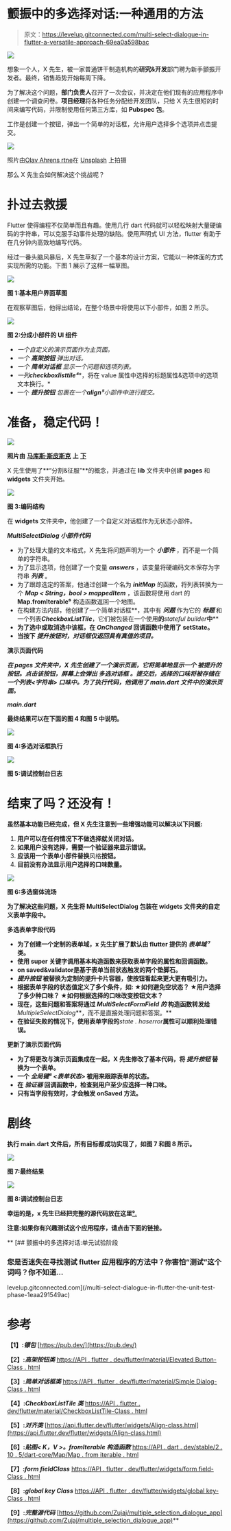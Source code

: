 # 颤振中的多选择对话:一种通用的方法

> 原文：<https://levelup.gitconnected.com/multi-select-dialogue-in-flutter-a-versatile-approach-69ea0a598bac>

![](img/c581a6ed9974e72d6756333cf941aba7.png)

想象一个人，X 先生，被一家普通饼干制造机构的**研究&开发**部门聘为新手颤振开发者。最终，销售趋势开始每周下降。

为了解决这个问题，**部门负责人**召开了一次会议，并决定在他们现有的应用程序中创建一个调查问卷。**项目经理**将各种任务分配给开发团队，只给 X 先生很短的时间来编写代码，并限制使用任何第三方库，如 **Pubspec 包**。

工作是创建一个按钮，弹出一个简单的对话框，允许用户选择多个选项并点击提交。

![](img/bfb8d5bb15c43d0d4533cbeb2aa9588c.png)

照片由[Olav Ahrens rtne](https://unsplash.com/@olav_ahrens?utm_source=medium&utm_medium=referral)在 [Unsplash](https://unsplash.com?utm_source=medium&utm_medium=referral) 上拍摄

那么 X 先生会如何解决这个挑战呢？

# 扑过去救援

Flutter 使得编程不仅简单而且有趣。使用几行 dart 代码就可以轻松映射大量硬编码的字符串，可以克服手动事件处理的缺陷。使用声明式 UI 方法，flutter 有助于在几分钟内高效地编写代码。

经过一番头脑风暴后，X 先生草拟了一个基本的设计方案，它能以一种体面的方式实现所需的功能。下图 1 展示了这样一幅草图。

![](img/82c2b2503839fd8d7271e39adbc207f1.png)

**图 1:基本用户界面草图**

在观察草图后，他得出结论，在整个场景中将使用以下小部件，如图 2 所示。

![](img/752f4ad1941b108ddd4e2a0155debf30.png)

**图 2:分成小部件的 UI 组件**

*   *一个自定义的演示页面作为主页面。*
*   *一个* ***高架按钮*** *弹出对话。*
*   *一个* ***简单对话框*** *显示一个问题和选项列表。*
*   *一列****checkboxlisttile⁴****，将在 value 属性中选择的标题属性&选项中的选项文本换行。*
*   一个 ***提升按钮*** *包裹在一个****align⁵****小部件中进行提交。*

# 准备，稳定代码！

![](img/51d84039efdef0a0e62b564fba8dd071.png)

**照片由** [**马库斯·斯皮斯克**](https://unsplash.com/@markusspiske?utm_source=medium&utm_medium=referral) **上** [**下**](https://unsplash.com?utm_source=medium&utm_medium=referral)

X 先生使用了**“分割&征服”**的概念，并通过在 **lib** 文件夹中创建 **pages** 和 **widgets** 文件夹开始。

![](img/138f2fb00e8acd2a622fb4aab0c494bb.png)

**图 3:编码结构**

在 **widgets** 文件夹中，他创建了一个自定义对话框作为无状态小部件。

***MultiSelectDialog 小部件代码***

*   为了处理大量的文本格式，X 先生将问题声明为一个 ***小部件*** ，而不是一个简单的字符串。
*   为了显示选项，他创建了一个变量 ***answers*** ，该变量将硬编码文本保存为字符串 ***列表*** 。
*   为了跟踪选定的答案，他通过创建一个名为 ***initMap*** 的函数，将列表转换为一个 ***Map < String，bool > mappedItem*** ，该函数将使用 dart 的 **Map.fromIterable⁶** 构造函数返回一个地图。
*   在构建方法内部，他创建了一个简单对话框**，其中有 ***问题*** 作为它的 ***标题*** 和一个列表***CheckboxListTile***，它们被包装在一个使用**的***stateful builder***中****
*   **为了选中或取消选中该框，在 ***OnChanged*** 回调函数中使用了 setState。**
*   **当按下 ***提升按钮****时，对话框仅返回具有真值的项目。***

******演示页面代码******

***在 **pages** 文件夹中，X 先生创建了一个演示页面，它将简单地显示一个 ***被提升的按钮*。**点击该按钮，屏幕上会弹出 ***多选对话框*** 。提交后，选择的口味将被存储在一个**列表<字符串>** **口味**中。为了执行代码，他调用了 main.dart 文件中的演示页面。***

*****main.dart*****

**最终结果可以在下面的图 4 和图 5 中说明。**

**![](img/61ccb45bb9a479e13f8bb30cf8e83c58.png)**

****图 4:多选对话框执行****

**![](img/0e066a7b9f5425c774be754405ec8a7b.png)**

****图 5:调试控制台日志****

# **结束了吗？还没有！**

**虽然基本功能已经完成，但 X 先生注意到一些增强功能可以解决以下问题:**

1.  **用户可以在任何情况下不做选择就关闭对话。**
2.  **如果用户没有选择，需要一个验证器来显示错误。**
3.  **应该用一个表单小部件替换**风格**按钮。**
4.  **目前没有办法显示用户选择的口味数量。**

**![](img/a21d894ae3e3f13c750aa8fb95584823.png)**

****图 6:多选窗体流场****

**为了解决这些问题，X 先生将 **MultiSelectDialog** 包装在 **widgets** 文件夹的自定义表单字段中。**

****多选表单字段代码****

*   **为了创建一个定制的表单域，x 先生扩展了默认由 flutter 提供的 ***表单域* ⁷** 类。**
*   **使用 **super** 关键字调用基本构造函数来获取表单字段的属性和回调函数。**
*   ****on saved**&**validator**是基于表单当前状态触发的两个垫脚石。**
*   *****提升按钮*** 被替换为定制的提升卡片容器，使按钮看起来更大更有吸引力。**
*   **根据表单字段的状态值定义了多个条件，如:
    ★如何避免空状态？
    ★用户选择了多少种口味？
    ★如何根据选择的口味改变按钮文本？**
*   **现在，这些问题和答案将通过 ***MultiSelectFormField 的*** 构造函数转发给***MultipleSelectDialog***，而不是直接处理问题和答案。**
*   **在验证失败的情况下，使用表单字段的***state . haserror***属性可以顺利处理错误。**

****更新了演示页面代码****

*   **为了将更改与演示页面集成在一起，X 先生修改了基本代码，将 ***提升按钮*** 替换为一个表单。**
*   **一个 ***全局键⁸ <表单状态>*** 被用来跟踪表单的状态。**
*   **在 ***验证器*** 回调函数中，检查到用户至少应选择一种口味。**
*   **只有当字段有效时，才会触发 **onSaved** 方法。**

# **剧终**

**执行 main.dart 文件后，所有目标都成功实现了，如图 7 和图 8 所示。**

**![](img/3ad851d2b82c12cb1020ad3da8db2526.png)**

****图 7:最终结果****

**![](img/265317d15b499d7e1f1470d2ebfd7e93.png)**

****图 8:调试控制台日志****

**幸运的是，x 先生已经把完整的源代码放在这里[⁹.](https://github.com/Zujaj/multiple_selection_dialogue_app)**

**注意:如果你有兴趣测试这个应用程序，请点击下面的链接。**

**[](/multi-select-dialogue-in-flutter-the-unit-test-phase-1eaa291549ac) [## 颤振中的多选择对话:单元试验阶段

### 您是否迷失在寻找测试 flutter 应用程序的方法中？你害怕“测试”这个词吗？你不知道…

levelup.gitconnected.com](/multi-select-dialogue-in-flutter-the-unit-test-phase-1eaa291549ac) 

# 参考

**【1】:*镖包*** [https://pub.dev/](https://pub.dev/)

**【2】:*高架按钮类*** [https://API . flutter . dev/flutter/material/Elevated Button-Class . html](https://api.flutter.dev/flutter/material/ElevatedButton-class.html)

**【3】:*简单对话框类*** [https://API . flutter . dev/flutter/material/Simple Dialog-Class . html](https://api.flutter.dev/flutter/material/SimpleDialog-class.html)

**【4】:*CheckboxListTile 类*** [https://API . flutter . dev/flutter/material/CheckboxListTile-Class . html](https://api.flutter.dev/flutter/material/CheckboxListTile-class.html)

**【5】:*对齐类*** [https://api.flutter.dev/flutter/widgets/Align-class.html](https://api.flutter.dev/flutter/widgets/Align-class.html)

**【6】:*贴图< K，V >。fromIterable 构造函数*** [https://API . dart . dev/stable/2 . 10 . 5/dart-core/Map/Map . from iterable . html](https://api.dart.dev/stable/2.10.5/dart-core/Map/Map.fromIterable.html)

**【7】:*form field<T>Class*** [https://API . flutter . dev/flutter/widgets/form field-Class . html](https://api.flutter.dev/flutter/widgets/FormField-class.html)

**【8】:*global key Class*** [https://API . flutter . dev/flutter/widgets/global key-Class . html](https://api.flutter.dev/flutter/widgets/GlobalKey-class.html)

**【9】:*完整源代码*** [https://github.com/Zujaj/multiple_selection_dialogue_app](https://github.com/Zujaj/multiple_selection_dialogue_app)**